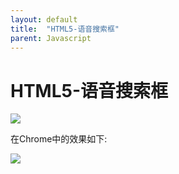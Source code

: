 ```yaml
---
layout: default
title:  "HTML5-语音搜索框"
parent: Javascript
---
```


# HTML5-语音搜索框

![](http://simple.imoowi.com/usr/uploads/2016/11/2846090343.jpeg)

在Chrome中的效果如下:
	
![](http://simple.imoowi.com/usr/uploads/2016/11/2305393031.png)



<div id="gitalk-container"></div>
<link rel="stylesheet" href="https://unpkg.com/gitalk/dist/gitalk.css">
<script src="https://unpkg.com/gitalk/dist/gitalk.min.js"></script>
<script type="text/javascript">
const gitalk = new Gitalk({
  clientID: 'c8000586a21c80291476',
  clientSecret: '043d2b75bd32c8d03f65d088bbd475c563a287f4',
  repo: 'imoowi.github.io',
  owner: 'imoowi',
  admin: ['imoowi'],
  distractionFreeMode: false  
});
gitalk.render('gitalk-container')
</script>